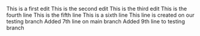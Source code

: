 This is a first edit
This is the second edit
This is the third edit
This is the fourth line
This is the fifth line
This is a sixth line
This line is created on our testing branch
Added 7th line on main branch
Added 9th line to testing branch
